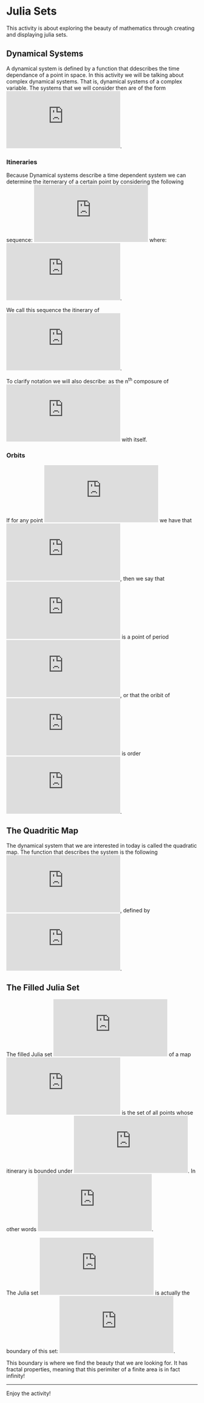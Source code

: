 # Julia Sets
This activity is about exploring the beauty of mathematics through creating and displaying julia sets. 

## Dynamical Systems
A dynamical system is defined by a function that ddescribes the time dependance of a point in space. In this activity we will be talking about complex dynamical systems. That is, dynamical systems of a complex variable. The systems that we will consider then are of the form ![func](https://latex.codecogs.com/gif.latex?F%3A%5Cmathbb%7BC%7D%5Cto%5Cmathbb%7BC%7D).

### Itineraries
Because Dynamical systems describe a time dependent system we can determine the iternerary of a certain point by considering the following sequence: 
![itinerary](https://latex.codecogs.com/gif.latex?%28x%5Ei%29_%7Bi%3D0%7D%5E%5Cinfty)
where:
![time dependance](https://latex.codecogs.com/gif.latex?x%5E%7Bi&plus;1%7D%20%3D%20F%28x%5Ei%29).

We call this sequence the itinerary of ![x](https://latex.codecogs.com/gif.latex?x).

To clarify notation we will also describe:
as the n<sup>th</sup> composure of ![F](https://latex.codecogs.com/gif.latex?F) with itself.

### Orbits
If for any point ![x](https://latex.codecogs.com/gif.latex?x) we have that
![orbit](https://latex.codecogs.com/gif.latex?F%5En%28x%29%20%3D%20x), then we say that ![x](https://latex.codecogs.com/gif.latex?x) is a point of period ![n](https://latex.codecogs.com/gif.latex?n), or that the oribit of ![x](https://latex.codecogs.com/gif.latex?x) is order ![n](https://latex.codecogs.com/gif.latex?n).

## The Quadritic Map
The dynamical system that we are interested in today is called the quadratic map. The function that describes the system is the following
![func](https://latex.codecogs.com/gif.latex?Q_c%3A%5Cmathbb%7BC%7D%5Cto%5Cmathbb%7BC%7D), defined by ![quad](https://latex.codecogs.com/gif.latex?Q_c%28z%29%20%3D%20z%5E2%20&plus;%20c).

## The Filled Julia Set
The filled Julia set ![K](https://latex.codecogs.com/gif.latex?K) of a map ![Q](https://latex.codecogs.com/gif.latex?Q_c) is the set of all points whose itinerary is bounded under ![Q](https://latex.codecogs.com/gif.latex?Q_c). In other words 
![def](https://latex.codecogs.com/gif.latex?K%28Q_c%29%20%3D%5C%7Bz%5Cin%5Cmathbb%7BC%7D%3A%5C%3B%20%5Cleft%20%7C%20Q_c%5En%28z%29%20%5Cright%20%7C%20%3C%20%5Cinfty%20%5Ctext%7B%20as%20%7D%20n%5Cto%5Cinfty%5C%7D).

The Julia set ![J](https://latex.codecogs.com/gif.latex?J) is actually the boundary of this set: ![J](https://latex.codecogs.com/gif.latex?J%28Q_c%29%20%3D%20%5Cpartial%20K%28Q_c%29).

This boundary is where we find the beauty that we are looking for. It has fractal properties, meaning that this perimiter of a finite area is in fact infinity!

---

Enjoy the activity!